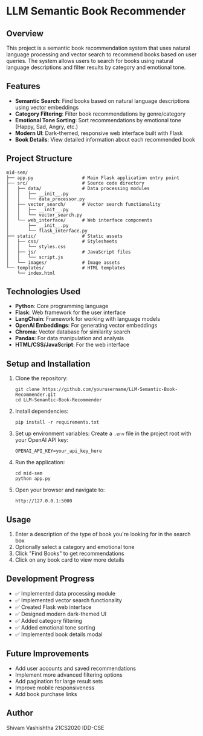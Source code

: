 # LLM Semantic Book Recommender

## Overview
This project is a semantic book recommendation system that uses natural language processing and vector search to recommend books based on user queries. The system allows users to search for books using natural language descriptions and filter results by category and emotional tone.

## Features
- **Semantic Search**: Find books based on natural language descriptions using vector embeddings
- **Category Filtering**: Filter book recommendations by genre/category
- **Emotional Tone Sorting**: Sort recommendations by emotional tone (Happy, Sad, Angry, etc.)
- **Modern UI**: Dark-themed, responsive web interface built with Flask
- **Book Details**: View detailed information about each recommended book

## Project Structure
```
mid-sem/
├── app.py                  # Main Flask application entry point
├── src/                    # Source code directory
│   ├── data/               # Data processing modules
│   │   ├── __init__.py
│   │   └── data_processor.py
│   ├── vector_search/      # Vector search functionality
│   │   ├── __init__.py
│   │   └── vector_search.py
│   └── web_interface/      # Web interface components
│       ├── __init__.py
│       └── flask_interface.py
├── static/                 # Static assets
│   ├── css/                # Stylesheets
│   │   └── styles.css
│   ├── js/                 # JavaScript files
│   │   └── script.js
│   └── images/             # Image assets
└── templates/              # HTML templates
    └── index.html
```

## Technologies Used
- **Python**: Core programming language
- **Flask**: Web framework for the user interface
- **LangChain**: Framework for working with language models
- **OpenAI Embeddings**: For generating vector embeddings
- **Chroma**: Vector database for similarity search
- **Pandas**: For data manipulation and analysis
- **HTML/CSS/JavaScript**: For the web interface

## Setup and Installation

1. Clone the repository:
   ```
   git clone https://github.com/yourusername/LLM-Semantic-Book-Recommender.git
   cd LLM-Semantic-Book-Recommender
   ```

2. Install dependencies:
   ```
   pip install -r requirements.txt
   ```

3. Set up environment variables:
   Create a `.env` file in the project root with your OpenAI API key:
   ```
   OPENAI_API_KEY=your_api_key_here
   ```

4. Run the application:
   ```
   cd mid-sem
   python app.py
   ```

5. Open your browser and navigate to:
   ```
   http://127.0.0.1:5000
   ```

## Usage
1. Enter a description of the type of book you're looking for in the search box
2. Optionally select a category and emotional tone
3. Click "Find Books" to get recommendations
4. Click on any book card to view more details

## Development Progress
- ✅ Implemented data processing module
- ✅ Implemented vector search functionality
- ✅ Created Flask web interface
- ✅ Designed modern dark-themed UI
- ✅ Added category filtering
- ✅ Added emotional tone sorting
- ✅ Implemented book details modal

## Future Improvements
- Add user accounts and saved recommendations
- Implement more advanced filtering options
- Add pagination for large result sets
- Improve mobile responsiveness
- Add book purchase links

## Author
Shivam Vashishtha
21CS2020
IDD-CSE

